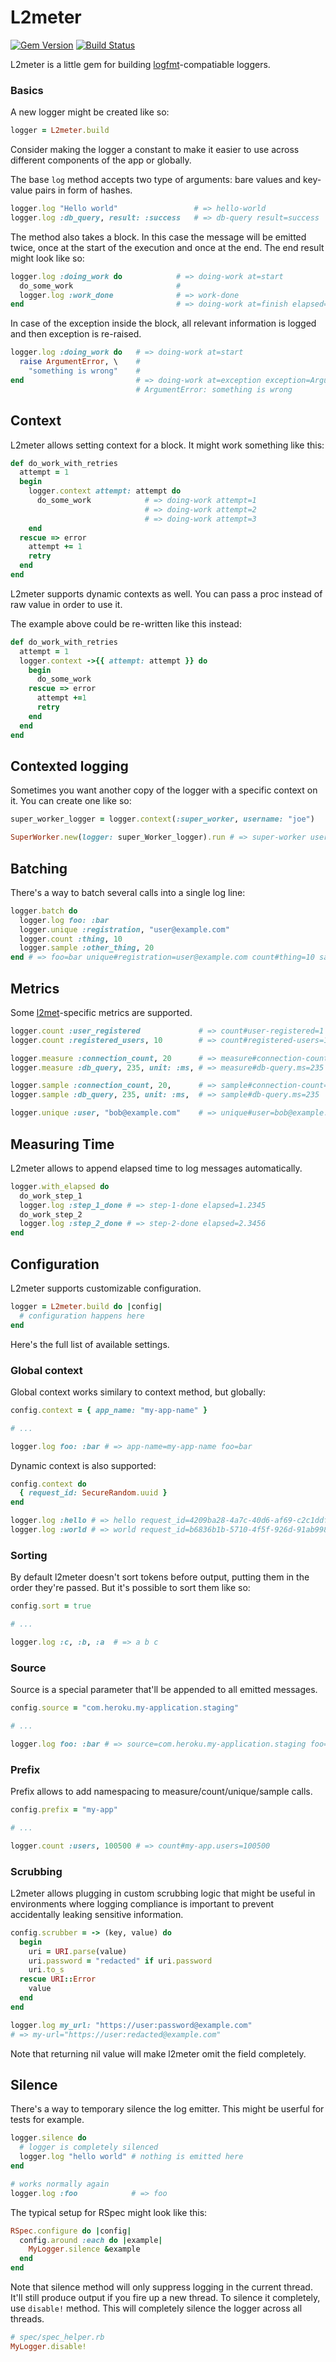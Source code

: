 # L2meter
[![Gem Version](https://img.shields.io/gem/v/l2meter.svg)](https://rubygems.org/gems/l2meter)
[![Build Status](https://img.shields.io/travis/heroku/l2meter.svg)](http://travis-ci.com/heroku/l2meter)

L2meter is a little gem for building [logfmt]-compatiable loggers.

[logfmt]: https://www.brandur.org/logfmt

### Basics

A new logger might be created like so:

```ruby
logger = L2meter.build
```

Consider making the logger a constant to make it easier to use across different
components of the app or globally.

The base `log` method accepts two type of arguments: bare values and key-value
pairs in form of hashes.

```ruby
logger.log "Hello world"                 # => hello-world
logger.log :db_query, result: :success   # => db-query result=success
```

The method also takes a block. In this case the message will be emitted twice,
once at the start of the execution and once at the end. The end result might
look like so:

```ruby
logger.log :doing_work do            # => doing-work at=start
  do_some_work                       #
  logger.log :work_done              # => work-done
end                                  # => doing-work at=finish elapsed=1.2345
```

In case of the exception inside the block, all relevant information is logged
and then exception is re-raised.

```ruby
logger.log :doing_work do   # => doing-work at=start
  raise ArgumentError, \    #
    "something is wrong"    #
end                         # => doing-work at=exception exception=ArgumentError message="something is wrong" elapsed=1.2345
                            # ArgumentError: something is wrong
```

## Context

L2meter allows setting context for a block. It might work something like this:

```ruby
def do_work_with_retries
  attempt = 1
  begin
    logger.context attempt: attempt do
      do_some_work            # => doing-work attempt=1
                              # => doing-work attempt=2
                              # => doing-work attempt=3
    end
  rescue => error
    attempt += 1
    retry
  end
end
```

L2meter supports dynamic contexts as well. You can pass a proc instead of raw
value in order to use it.

The example above could be re-written like this instead:

```ruby
def do_work_with_retries
  attempt = 1
  logger.context ->{{ attempt: attempt }} do
    begin
      do_some_work
    rescue => error
      attempt +=1
      retry
    end
  end
end
```

## Contexted logging

Sometimes you want another copy of the logger with a specific context on it.
You can create one like so:

```ruby
super_worker_logger = logger.context(:super_worker, username: "joe")

SuperWorker.new(logger: super_Worker_logger).run # => super-worker username=joe some-other=superworker-output
```

## Batching

There's a way to batch several calls into a single log line:

```ruby
logger.batch do
  logger.log foo: :bar
  logger.unique :registration, "user@example.com"
  logger.count :thing, 10
  logger.sample :other_thing, 20
end # => foo=bar unique#registration=user@example.com count#thing=10 sample#other-thing=20
```

## Metrics

Some [l2met]-specific metrics are supported.

[l2met]: https://r.32k.io/l2met-introduction

```ruby
logger.count :user_registered             # => count#user-registered=1
logger.count :registered_users, 10        # => count#registered-users=10

logger.measure :connection_count, 20      # => measure#connection-count=20
logger.measure :db_query, 235, unit: :ms, # => measure#db-query.ms=235

logger.sample :connection_count, 20,      # => sample#connection-count=235
logger.sample :db_query, 235, unit: :ms,  # => sample#db-query.ms=235

logger.unique :user, "bob@example.com"    # => unique#user=bob@example.com
```

## Measuring Time

L2meter allows to append elapsed time to log messages automatically.

```ruby
logger.with_elapsed do
  do_work_step_1
  logger.log :step_1_done # => step-1-done elapsed=1.2345
  do_work_step_2
  logger.log :step_2_done # => step-2-done elapsed=2.3456
end
```

## Configuration

L2meter supports customizable configuration.

```ruby
logger = L2meter.build do |config|
  # configuration happens here
end
```

Here's the full list of available settings.

### Global context

Global context works similary to context method, but globally:

```ruby
config.context = { app_name: "my-app-name" }

# ...

logger.log foo: :bar # => app-name=my-app-name foo=bar
```

Dynamic context is also supported:

```ruby
config.context do
  { request_id: SecureRandom.uuid }
end

logger.log :hello # => hello request_id=4209ba28-4a7c-40d6-af69-c2c1ddf51f19
logger.log :world # => world request_id=b6836b1b-5710-4f5f-926d-91ab9988a7c1
```

### Sorting

By default l2meter doesn't sort tokens before output, putting them in the order
they're passed. But it's possible to sort them like so:

```ruby
config.sort = true

# ...

logger.log :c, :b, :a  # => a b c
```

### Source

Source is a special parameter that'll be appended to all emitted messages.

```ruby
config.source = "com.heroku.my-application.staging"

# ...

logger.log foo: :bar # => source=com.heroku.my-application.staging foo=bar
```

### Prefix

Prefix allows to add namespacing to measure/count/unique/sample calls.

```ruby
config.prefix = "my-app"

# ...

logger.count :users, 100500 # => count#my-app.users=100500
```

### Scrubbing

L2meter allows plugging in custom scrubbing logic that might be useful in
environments where logging compliance is important to prevent accidentally
leaking sensitive information.

```ruby
config.scrubber = -> (key, value) do
  begin
    uri = URI.parse(value)
    uri.password = "redacted" if uri.password
    uri.to_s
  rescue URI::Error
    value
  end
end

logger.log my_url: "https://user:password@example.com"
# => my-url="https://user:redacted@example.com"
```

Note that returning nil value will make l2meter omit the field completely.

## Silence

There's a way to temporary silence the log emitter. This might be userful for
tests for example.

```ruby
logger.silence do
  # logger is completely silenced
  logger.log "hello world" # nothing is emitted here
end

# works normally again
logger.log :foo            # => foo
```

The typical setup for RSpec might look like this:

```ruby
RSpec.configure do |config|
  config.around :each do |example|
    MyLogger.silence &example
  end
end
```

Note that silence method will only suppress logging in the current thread.
It'll still produce output if you fire up a new thread. To silence it
completely, use `disable!` method. This will completely silence the logger
across all threads.

```ruby
# spec/spec_helper.rb
MyLogger.disable!
```
